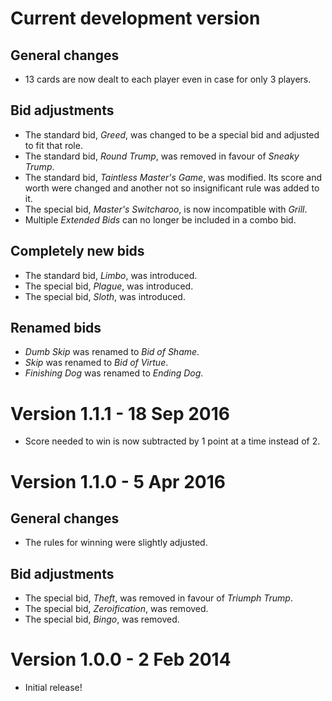 Current development version
===========================
## General changes
- 13 cards are now dealt to each player even in case for only 3 players.

## Bid adjustments
- The standard bid, _Greed_, was changed to be a special bid and adjusted to fit that role.
- The standard bid, _Round Trump_, was removed in favour of _Sneaky Trump_.
- The standard bid, _Taintless Master's Game_, was modified. Its score and worth were changed and another not so insignificant rule was added to it.
- The special bid, _Master's Switcharoo_, is now incompatible with _Grill_.
- Multiple _Extended Bids_ can no longer be included in a combo bid.

## Completely new bids
- The standard bid, _Limbo_, was introduced.
- The special bid, _Plague_, was introduced.
- The special bid, _Sloth_, was introduced.

## Renamed bids
- _Dumb Skip_ was renamed to _Bid of Shame_.
- _Skip_ was renamed to _Bid of Virtue_.
- _Finishing Dog_ was renamed to _Ending Dog_.

Version 1.1.1 - 18 Sep 2016
===========================
- Score needed to win is now subtracted by 1 point at a time instead of 2.

Version 1.1.0 - 5 Apr 2016
==========================
## General changes
- The rules for winning were slightly adjusted.

## Bid adjustments
- The special bid, _Theft_, was removed in favour of _Triumph Trump_.
- The special bid, _Zeroification_, was removed.
- The special bid, _Bingo_, was removed.

Version 1.0.0 - 2 Feb 2014
==========================
- Initial release!
